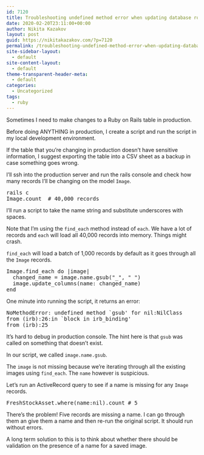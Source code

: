 ```yaml
---
id: 7120
title: Troubleshooting undefined method error when updating database rows
date: 2020-02-20T23:11:00+00:00
author: Nikita Kazakov
layout: post
guid: https://nikitakazakov.com/?p=7120
permalink: /troubleshooting-undefined-method-error-when-updating-database-rows/
site-sidebar-layout:
  - default
site-content-layout:
  - default
theme-transparent-header-meta:
  - default
categories:
  - Uncategorized
tags:
  - ruby
---
```

Sometimes I need to make changes to a Ruby on Rails table in production.

Before doing ANYTHING in production, I create a script and run the script in my local development environment.

If the table that you&#8217;re changing in production doesn&#8217;t have sensitive information, I suggest exporting the table into a CSV sheet as a backup in case something goes wrong.

I&#8217;ll ssh into the production server and run the rails console and check how many records I&#8217;ll be changing on the model `Image`.

<pre class="EnlighterJSRAW" data-enlighter-language="generic" data-enlighter-theme="" data-enlighter-highlight="" data-enlighter-linenumbers="" data-enlighter-lineoffset="" data-enlighter-title="" data-enlighter-group="">rails c
Image.count  # 40,000 records</pre>

I&#8217;ll run a script to take the name string and substitute underscores with spaces.

Note that I&#8217;m using the `find_each` method instead of `each`. We have a lot of records and `each` will load all 40,000 records into memory. Things might crash.

`find_each` will load a batch of 1,000 records by default as it goes through all the `Image` records.

<pre class="EnlighterJSRAW" data-enlighter-language="generic" data-enlighter-theme="" data-enlighter-highlight="" data-enlighter-linenumbers="" data-enlighter-lineoffset="" data-enlighter-title="" data-enlighter-group="">Image.find_each do |image|
  changed_name = image.name.gsub("_", " ")
  image.update_columns(name: changed_name)
end</pre>

One minute into running the script, it returns an error:

<pre class="EnlighterJSRAW" data-enlighter-language="generic" data-enlighter-theme="" data-enlighter-highlight="" data-enlighter-linenumbers="" data-enlighter-lineoffset="" data-enlighter-title="" data-enlighter-group="">NoMethodError: undefined method `gsub' for nil:NilClass
from (irb):26:in `block in irb_binding'
from (irb):25</pre>

It&#8217;s hard to debug in production console. The hint here is that `gsub` was called on something that doesn&#8217;t exist.

In our script, we called `image.name.gsub`.

The `image` is not missing because we&#8217;re iterating through all the existing images using `find_each`. The `name` however is suspicious.

Let&#8217;s run an ActiveRecord query to see if a name is missing for any `Image` records.

<pre class="EnlighterJSRAW" data-enlighter-language="generic" data-enlighter-theme="" data-enlighter-highlight="" data-enlighter-linenumbers="" data-enlighter-lineoffset="" data-enlighter-title="" data-enlighter-group="">FreshStockAsset.where(name:nil).count # 5</pre>

There&#8217;s the problem! Five records are missing a name. I can go through them an give them a name and then re-run the original script. It should run without errors.

A long term solution to this is to think about whether there should be validation on the presence of a name for a saved image.